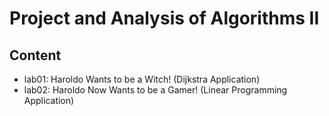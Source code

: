 # Project and Analysis of Algorithms II

## Content
* lab01: Haroldo Wants to be a Witch! (Dijkstra Application)
* lab02: Haroldo Now Wants to be a Gamer! (Linear Programming Application)
